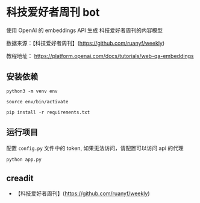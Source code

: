 # 科技爱好者周刊 bot

使用 OpenAI 的 embeddings API 生成 科技爱好者周刊的内容模型

数据来源：【科技爱好者周刊】(https://github.com/ruanyf/weekly)

教程地址： https://platform.openai.com/docs/tutorials/web-qa-embeddings

##  安装依赖
```
python3 -m venv env

source env/bin/activate

pip install -r requirements.txt
```

## 运行项目

配置 `config.py` 文件中的 token, 如果无法访问，请配置可以访问 api 的代理

```py
python app.py
```


## creadit

- 【科技爱好者周刊】(https://github.com/ruanyf/weekly)